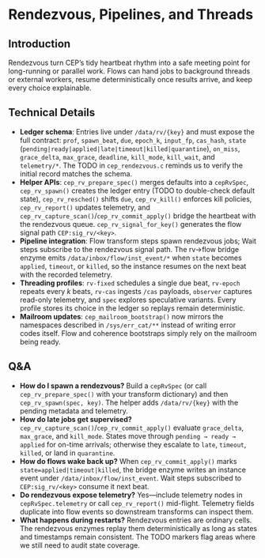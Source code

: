 # Rendezvous, Pipelines, and Threads

## Introduction
Rendezvous turn CEP’s tidy heartbeat rhythm into a safe meeting point for long-running or parallel work. Flows can hand jobs to background threads or external workers, resume deterministically once results arrive, and keep every choice explainable.

## Technical Details
- **Ledger schema**: Entries live under `/data/rv/{key}` and must expose the full contract: `prof`, `spawn_beat`, `due`, `epoch_k`, `input_fp`, `cas_hash`, `state` (`pending|ready|applied|late|timeout|killed|quarantine`), `on_miss`, `grace_delta`, `max_grace`, `deadline`, `kill_mode`, `kill_wait`, and `telemetry/*`. The TODO in `cep_rendezvous.c` reminds us to verify the initial record matches the schema.
- **Helper APIs**: `cep_rv_prepare_spec()` merges defaults into a `cepRvSpec`, `cep_rv_spawn()` creates the ledger entry (TODO to double-check default state), `cep_rv_resched()` shifts `due`, `cep_rv_kill()` enforces kill policies, `cep_rv_report()` updates telemetry, and `cep_rv_capture_scan()`/`cep_rv_commit_apply()` bridge the heartbeat with the rendezvous queue. `cep_rv_signal_for_key()` generates the flow signal path `CEP:sig_rv/<key>`.
- **Pipeline integration**: Flow transform steps spawn rendezvous jobs; Wait steps subscribe to the rendezvous signal path. The rv→flow bridge enzyme emits `/data/inbox/flow/inst_event/*` when `state` becomes `applied`, `timeout`, or `killed`, so the instance resumes on the next beat with the recorded telemetry.
- **Threading profiles**: `rv-fixed` schedules a single due beat, `rv-epoch` repeats every *k* beats, `rv-cas` ingests `/cas` payloads, `observer` captures read-only telemetry, and `spec` explores speculative variants. Every profile stores its choice in the ledger so replays remain deterministic.
- **Mailroom updates**: `cep_mailroom_bootstrap()` now mirrors the namespaces described in `/sys/err_cat/**` instead of writing error codes itself. Flow and coherence bootstraps simply rely on the mailroom being ready.

## Q&A
- **How do I spawn a rendezvous?** Build a `cepRvSpec` (or call `cep_rv_prepare_spec()` with your transform dictionary) and then `cep_rv_spawn(spec, key)`. The helper adds `/data/rv/{key}` with the pending metadata and telemetry.
- **How do late jobs get supervised?** `cep_rv_capture_scan()`/`cep_rv_commit_apply()` evaluate `grace_delta`, `max_grace`, and `kill_mode`. States move through `pending → ready → applied` for on-time arrivals; otherwise they escalate to `late`, `timeout`, `killed`, or land in `quarantine`.
- **How do flows wake back up?** When `cep_rv_commit_apply()` marks `state=applied|timeout|killed`, the bridge enzyme writes an instance event under `/data/inbox/flow/inst_event`. Wait steps subscribed to `CEP:sig_rv/<key>` consume it next beat.
- **Do rendezvous expose telemetry?** Yes—include telemetry nodes in `cepRvSpec.telemetry` or call `cep_rv_report()` mid-flight. Telemetry fields duplicate into flow events so downstream transforms can inspect them.
- **What happens during restarts?** Rendezvous entries are ordinary cells. The rendezvous enzymes replay them deterministically as long as states and timestamps remain consistent. The TODO markers flag areas where we still need to audit state coverage.

